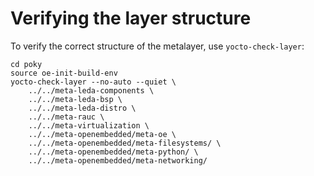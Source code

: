 # Verifying the layer structure

To verify the correct structure of the metalayer, use `yocto-check-layer`:

    cd poky
    source oe-init-build-env
    yocto-check-layer --no-auto --quiet \
        ../../meta-leda-components \
        ../../meta-leda-bsp \
        ../../meta-leda-distro \
        ../../meta-rauc \
        ../../meta-virtualization \
        ../../meta-openembedded/meta-oe \
        ../../meta-openembedded/meta-filesystems/ \
        ../../meta-openembedded/meta-python/ \
        ../../meta-openembedded/meta-networking/

